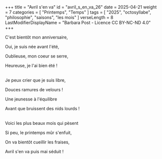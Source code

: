 +++
title = "Avril s'en va"
id = "avril_s_en_va_26"
date = 2025-04-21
weight = 7
categories = [ "Printemps", "Temps" ]
tags = [ "2025", "octosyllabe", "philosophie", "saisons", "les mois" ]
verseLength = 8
LastModifierDisplayName = "Barbara Post - Licence CC BY-NC-ND 4.0"
+++

C'est bientôt mon anniversaire,

Oui, je suis née avant l'été,

Oublieuse, mon coeur se serre,

Heureuse, je l'ai bien été !

 \
Je peux crier que je suis libre,

Douces ramures de velours !

Une jeunesse à l'équilibre

Avant que bruissent des nids lourds !

 \
Voici les plus beaux mois qui pèsent

Si peu, le printemps mûr s'enfuit,

On va bientôt cueillir les fraises,

Avril s'en va puis mai séduit !
